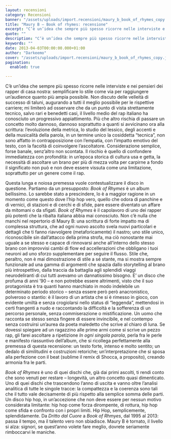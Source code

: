 ```yaml
---
layout: recensioni
category: Recensioni
banner: "/assets/uploads/import.recensioni/maury_b_book_of_rhymes_copy.jpg"
title: "Maury B – Book of rhymes: recensione"
excerpt: "C’è un’idea che sempre più spesso ricorre nelle interviste e nei pensieri dei rapper di casa nostra: semplificare lo stile come via per raggiungere un’audience quanto più ampia possibile. Non discuto delle velleità di successo di taluni, augurando a tutti il meglio possibile per le rispettive carriere; mi limiterò ad osservare che da un punto [&hellip"
quote: ""
description: "C’è un’idea che sempre più spesso ricorre nelle interviste e nei pensieri dei rapper di casa nostra: semplificare lo stile come via per raggiungere un’audience quanto più ampia possibile. Non discuto delle velleità di successo di taluni, augurando a tutti il meglio possibile per le rispettive carriere; mi limiterò ad osservare che da un punto [&hellip"
keywords: ""
date: 2013-04-03T00:00:00.000+01:00
author: "Darkeemo"
cover: "/assets/uploads/import.recensioni/maury_b_book_of_rhymes_copy.jpg"
pagination:
  enabled: true

---
```


C’è un’idea che sempre più spesso ricorre nelle interviste e nei pensieri dei rapper di casa nostra: semplificare lo stile come via per raggiungere un’audience quanto più ampia possibile. Non discuto delle velleità di successo di taluni, augurando a tutti il meglio possibile per le rispettive carriere; mi limiterò ad osservare che da un punto di vista strettamente tecnico, salvo rari e benedetti casi, il livello medio del rap italiano ha conosciuto un progressivo appiattimento. Più che altro rischia di passare un concetto molto dannoso, dannoso soprattutto a quanti si avvicinano ora alla scrittura: l’evoluzione della metrica, lo studio del lessico, degli accenti e della musicalità della parola, in un termine unico la cosiddetta “tecnica”, non sono affatto in contrapposizione con l’empatia, con l’impatto emotivo del testo, con la facoltà di coinvolgere l’ascoltatore. Considerazione semplice, forse banale, senz’altro non scontata. Il rischio è quello di confondere immediatezza con profondità: in un’epoca storica di cultura usa e getta, la necessità di ascoltare un brano per più di mezza volta per carpirne a fondo il significato non può e non deve essere vissuta come una limitazione, soprattutto per un genere come il rap.

Questa lunga e noiosa premessa vuole contestualizzare il disco in questione. Partiamo da un presupposto: _Book of Rhymes_ è un album bellissimo. Lo sarebbe stato a prescindere, lo è a maggior ragione in un momento come questo dove l’hip hop vero, quello che odora di panchine e di vernici, di stazioni e di cerchi e di sfide, pare essere diventato un affare da mitomani o da sfigati. _Book of Rhymes_ è il capolavoro di uno dei rapper più potenti che la ribalta italiana abbia mai conosciuto. Non c’è nulla che manchi nel repertorio di Maury B: una scrittura di forte impatto ma di complessa struttura, che ad ogni nuovo ascolto svela nuovi particolari e dettagli che ti fanno riavvolgere (metaforicamente) il nastro; uno stile unico, riconoscibile sin dall’attacco della prima strofa, ma ciò nonostante mai uguale a se stesso e capace di rinnovarsi anche all’interno dello stesso brano con improvvisi cambi di flow ed accellerazioni che obbligano i tuoi neuroni ad uno sforzo supplementare per seguire il flusso. Stile che, peraltro, non è mai dimostrazione di stile a sé stante, ma si mostra sempre funzionale ad una gamma di argomenti che spazia dallo storytelling al brano più introspettivo, dalla traccia da battaglia agli splendidi viaggi neurodeliranti di cui tutti avevamo un dannatissimo bisogno. E’ un disco che profuma di anni ’90 – e non potrebbe essere altrimenti, visto che il suo protagonista è tra quanti hanno marchiato in modo indelebile un determinato periodo storico – senza essere però però anacronistico, polveroso o stantio: è il lavoro di un artista che si è rimesso in gioco, con evidente umiltà e senza crogiolarsi nello status di “leggenda”, mettendosi in certi frangenti a nudo e raccontando la difficoltà e la sofferenza di un percorso personale, senza commiserazione o mistificazione. Un uomo che racconta se stesso senza fingere di essere invincibile, e nel contempo senza costruirsi un’aurea da poeta maledetto che scrive al chiaro di luna. Se dovessi spiegare ad un ragazzino alle prime armi come si scrive un pezzo rap, gli farei ascoltare a ripetizione _In ogni singola parola_, perla fra le perle e manifesto riassuntivo dell’album, che si ricollega perfettamente alla premessa di questa recensione: un testo forte, intenso e molto sentito; un dedalo di similitudini e costruzioni retoriche; un’interpretazione che si sposa alla perfezione con il beat (sublime il remix di Shocca, a proposito), creando armonia fra le parti.

_Book of Rhymes_ è uno di quei dischi che, già dai primi ascolti, ti rendi conto che sono venuti per restare – longevità, un altro concetto quasi dimenticato. Uno di quei dischi che trascendono l’anno di uscita e vanno oltre l’analisi analitica di tutte le singole tracce: la compattezza e la coerenza sono tali che il tutto vale decisamente di più rispetto alla semplice somma delle parti. Un disco hip hop, in un’accezione che non deve essere per nessun motivo considerata limitante: hip hop come forza dirompente, di rottura, hip hop come sfida e confronto con i propri limiti. Hip Hop, semplicemente, splendidamente. Da _Dritto dal Cuore_ a _Book of Rhmyes_, dal 1995 al 2013: passa il tempo, ma il talento vero non sbiadisce. Maury B è tornato, il livello si alza: signori, se quest’anno volete fare meglio, dovrete seriamente rimboccarvi le maniche.